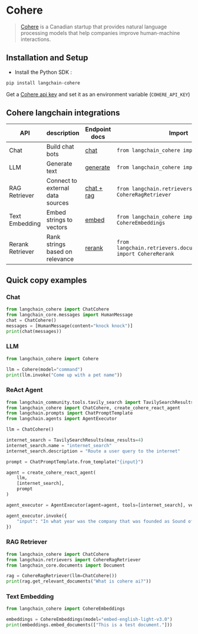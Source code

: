 # Cohere

>[Cohere](https://cohere.ai/about) is a Canadian startup that provides natural language processing models
> that help companies improve human-machine interactions.

## Installation and Setup
- Install the Python SDK :
```bash
pip install langchain-cohere
```

Get a [Cohere api key](https://dashboard.cohere.ai/) and set it as an environment variable (`COHERE_API_KEY`)

## Cohere langchain integrations

| API              | description                      | Endpoint docs                                          | Import                                                               | Example usage                                                                                                     |
| ---------------- | -------------------------------- | ------------------------------------------------------ | -------------------------------------------------------------------- | ----------------------------------------------------------------------------------------------------------------- |
| Chat             | Build chat bots                  | [chat](https://docs.cohere.com/reference/chat)         | `from langchain_cohere import ChatCohere`                            | [cohere.ipynb](https://github.com/langchain-ai/langchain/docs/docs/integrations/chat/cohere.ipynb)                |
| LLM              | Generate text                    | [generate](https://docs.cohere.com/reference/generate) | `from langchain_cohere import Cohere`                                | [cohere.ipynb](https://github.com/langchain-ai/langchain/docs/docs/integrations/llms/cohere.ipynb)                |
| RAG Retriever    | Connect to external data sources | [chat + rag](https://docs.cohere.com/reference/chat)   | `from langchain.retrievers import CohereRagRetriever`                | [cohere.ipynb](https://github.com/langchain-ai/langchain/docs/docs/integrations/retrievers/cohere.ipynb)          |
| Text Embedding   | Embed strings to vectors         | [embed](https://docs.cohere.com/reference/embed)       | `from langchain_cohere import CohereEmbeddings`                      | [cohere.ipynb](https://github.com/langchain-ai/langchain/docs/docs/integrations/text_embedding/cohere.ipynb)      |
| Rerank Retriever | Rank strings based on relevance  | [rerank](https://docs.cohere.com/reference/rerank)     | `from langchain.retrievers.document_compressors import CohereRerank` | [cohere.ipynb](https://github.com/langchain-ai/langchain/docs/docs/integrations/retrievers/cohere-reranker.ipynb) |

## Quick copy examples

### Chat

```python
from langchain_cohere import ChatCohere
from langchain_core.messages import HumanMessage
chat = ChatCohere()
messages = [HumanMessage(content="knock knock")]
print(chat(messages))
```

### LLM


```python
from langchain_cohere import Cohere

llm = Cohere(model="command")
print(llm.invoke("Come up with a pet name"))
```

### ReAct Agent

```python
from langchain_community.tools.tavily_search import TavilySearchResults
from langchain_cohere import ChatCohere, create_cohere_react_agent
from langchain.prompts import ChatPromptTemplate
from langchain.agents import AgentExecutor

llm = ChatCohere()

internet_search = TavilySearchResults(max_results=4)
internet_search.name = "internet_search"
internet_search.description = "Route a user query to the internet"

prompt = ChatPromptTemplate.from_template("{input}")

agent = create_cohere_react_agent(
    llm,
    [internet_search],
    prompt
)

agent_executor = AgentExecutor(agent=agent, tools=[internet_search], verbose=True)```

agent_executor.invoke({
    "input": "In what year was the company that was founded as Sound of Music added to the S&P 500?",
})
```

### RAG Retriever

```python
from langchain_cohere import ChatCohere
from langchain.retrievers import CohereRagRetriever
from langchain_core.documents import Document

rag = CohereRagRetriever(llm=ChatCohere())
print(rag.get_relevant_documents("What is cohere ai?"))
```

### Text Embedding

```python
from langchain_cohere import CohereEmbeddings

embeddings = CohereEmbeddings(model="embed-english-light-v3.0")
print(embeddings.embed_documents(["This is a test document."]))
```
